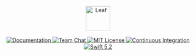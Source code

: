 <p align="center">
    <img 
        src="https://user-images.githubusercontent.com/1342803/75696046-ee2d5280-5c78-11ea-8201-38f109c3a0eb.png" 
        height="64" 
        alt="Leaf"
    >
    <br>
    <br>
    <a href="https://docs.vapor.codes/4.0/">
        <img src="http://img.shields.io/badge/read_the-docs-2196f3.svg" alt="Documentation">
    </a>
    <a href="https://discord.gg/vapor">
        <img src="https://img.shields.io/discord/431917998102675485.svg" alt="Team Chat">
    </a>
    <a href="LICENSE">
        <img src="http://img.shields.io/badge/license-MIT-brightgreen.svg" alt="MIT License">
    </a>
    <a href="https://github.com/vapor/leaf/actions">
        <img src="https://github.com/vapor/leaf/workflows/test/badge.svg" alt="Continuous Integration">
    </a>
    <a href="https://swift.org">
        <img src="http://img.shields.io/badge/swift-5.2-brightgreen.svg" alt="Swift 5.2">
    </a>
</p>
